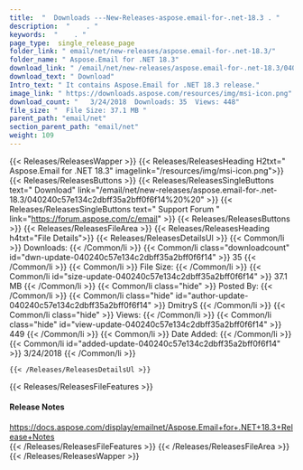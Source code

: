 ```yaml
---
title:  "  Downloads ---New-Releases-aspose.email-for-.net-18.3 . " 
description:  "    . " 
keywords:  "    . " 
page_type:  single_release_page
folder_link: " email/net/new-releases/aspose.email-for-.net-18.3/"
folder_name: " Aspose.Email for .NET 18.3"
download_link: " /email/net/new-releases/aspose.email-for-.net-18.3/040240c57e134c2dbff35a2bff0f6f14"
download_text: " Download"
Intro_text: " It contains Aspose.Email for .NET 18.3 release."
image_link: " https://downloads.aspose.com/resources/img/msi-icon.png"
download_count: "   3/24/2018  Downloads: 35  Views: 448"
file_size: "  File Size: 37.1 MB "
parent_path: "email/net"
section_parent_path: "email/net"
weight: 109 
---
```


{{< Releases/ReleasesWapper >}}
  {{< Releases/ReleasesHeading H2txt=" Aspose.Email for .NET 18.3" imagelink="/resources/img/msi-icon.png">}}
  {{< Releases/ReleasesButtons >}}
    {{< Releases/ReleasesSingleButtons text=" Download" link="/email/net/new-releases/aspose.email-for-.net-18.3/040240c57e134c2dbff35a2bff0f6f14%20%20" >}}
    {{< Releases/ReleasesSingleButtons text=" Support Forum " link="https://forum.aspose.com/c/email" >}}
  {{< Releases/ReleasesButtons >}}
  {{< Releases/ReleasesFileArea >}}
    {{< Releases/ReleasesHeading h4txt="File Details">}}
    {{< Releases/ReleasesDetailsUl >}}
            {{< Common/li  >}} Downloads: {{< /Common/li >}} 
      {{< Common/li class="downloadcount" id="dwn-update-040240c57e134c2dbff35a2bff0f6f14" >}} 35 {{< /Common/li >}} 
      {{< Common/li  >}} File Size: {{< /Common/li >}} 
      {{< Common/li id="size-update-040240c57e134c2dbff35a2bff0f6f14" >}} 37.1 MB {{< /Common/li >}} 
      {{< Common/li  class="hide" >}} Posted By: {{< /Common/li >}} 
      {{< Common/li class="hide" id="author-update-040240c57e134c2dbff35a2bff0f6f14" >}} DmitryS {{< /Common/li >}} 
      {{< Common/li class="hide"  >}} Views: {{< /Common/li >}} 
      {{< Common/li class="hide" id="view-update-040240c57e134c2dbff35a2bff0f6f14" >}} 449 {{< /Common/li >}} 
      {{< Common/li  >}} Date Added: {{< /Common/li >}} 
      {{< Common/li id="added-update-040240c57e134c2dbff35a2bff0f6f14" >}} 3/24/2018 {{< /Common/li >}} 

    {{< /Releases/ReleasesDetailsUl >}}

  {{< Releases/ReleasesFileFeatures >}}
      <h4>Release Notes</h4><div><a href="https://docs.aspose.com/display/emailnet/Aspose.Email+for+.NET+18.3+Release+Notes">https://docs.aspose.com/display/emailnet/Aspose.Email+for+.NET+18.3+Release+Notes</a></div>
  {{< /Releases/ReleasesFileFeatures >}}
 {{< /Releases/ReleasesFileArea >}}
{{< /Releases/ReleasesWapper >}}


